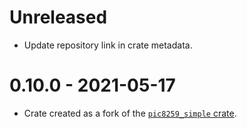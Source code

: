 # Unreleased

- Update repository link in crate metadata.

# 0.10.0 - 2021-05-17

- Crate created as a fork of the [`pic8259_simple` crate](https://github.com/emk/toyos-rs/tree/master/crates/pic8259_simple).
